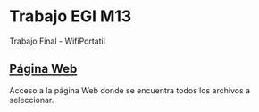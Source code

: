 # Trabajo EGI M13

Trabajo Final - WifiPortatil

## [Página Web](https://diazjavi55.wixsite.com/egi201803)
Acceso a la página Web donde se encuentra todos los archivos a seleccionar.
